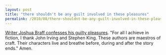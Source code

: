 ```yaml
---
layout: post
title: "there shouldn't be any guilt involved in these pleasures"
permalink: /2010/08/there-shouldnt-be-any-guilt-involved-in-these-pleasures.html
---
```


<p><a href="http://www.npr.org/templates/story/story.php?storyId=129235528">Writer Joshua Braff confesses his guilty pleasures</a>.  &quot;For all I achieve in fiction, I thank John Irving and Stephen King. These authors are maestros of craft. Their characters live and breathe before, during and after the story ends.&quot; Amen.</p>


